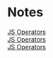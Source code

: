 # Notes
[JS Operators](https://anthonyins.github.io/notes/operators/)<br>
[JS Operators](https://anthonyins.github.io/notes/transition-transform-animation/)<br>
[JS Operators](https://anthonyins.github.io/notes/scss/)<br>
